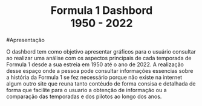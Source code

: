 <h1 align="center"> Formula 1 Dashbord <br> 1950 - 2022 </h1>

#Apresentação
<p> 
    O dashbord tem como objetivo apresentar gráficos para o usuário consultar ao realizar uma análise com os aspectos principais de cada temporada de Formula 1 desde a sua estreia em 1950 até o ano de 2022.
    A realização desse espaço onde a pessoa pode consultar informações essencias sobre a história da Formula 1 se fez necessário porque não existe na internet algum outro site que reuna tanto contéudo de forma 
   consisa e detalhada de forma que facilite para o usuario a obtenção de informação ou a comparação das temporadas e dos pilotos ao longo dos anos. 
</p>
